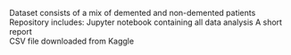 Dataset consists of a mix of demented and non-demented patients
Repository includes:
Jupyter notebook containing all data analysis
A short report  
CSV file downloaded from Kaggle
